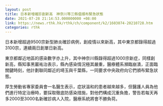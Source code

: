 ```yaml
---
layout: post
title: 日本新增確診創新高　神奈川等三縣倡頒布緊急狀態
date: 2021-07-28 21:14:53.000000000 +08:00
link: https://news.rthk.hk/rthk/ch/component/k2/1603074-20210728.htm
categories: rthk
---
```


日本新增超過9500宗新型肺炎確診病例，創疫情以來新高，其中東京都錄得超過3100宗，連續兩日創單日新高。

東京都鄰近地區的感染數字亦上升，其中神奈川縣錄得超過1000宗新症，同樣創新高，縣知事黑巖祐治表示，縣內感染情況極其嚴重，醫療體系瀕臨崩潰，正面臨關鍵時刻，他計劃聯同鄰近的埼玉與千葉縣，一同要求中央政府向它們頒布緊急狀態。

厚生勞動省專家委員會一名醫生表示，症狀溫和的患者越來越多，但醫護人員為他們進行特定治療時，要採取徹底防感染措施，對他們構成沉重負擔，警告若每天再多2000至3000名新確診病人入院，醫療系統將會不勝負荷。
